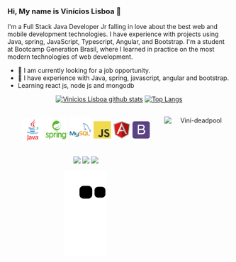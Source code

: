 ### Hi, My name is Vinícios Lisboa 👋


I'm a Full Stack Java Developer Jr falling in love about the best web and mobile development technologies. I have experience with projects using Java, spring, JavaScript, Typescript, Angular, and Bootstrap. I'm a student at Bootcamp Generation Brasil, where I learned in practice on the most modern technologies of web development.  

- 🔭 I am currently looking for a job opportunity.
- 🌱 I have experience with Java, spring, javascript, angular and bootstrap.
- Learning react js, node js and mongodb
  
<div align="center" >

[![Vinicios Lisboa github stats](https://github-readme-stats.vercel.app/api?username=Vinicioslisboa&show_icons=true&theme=radical&bg_color=30,0d0d0d,191919&title_color=fff&text_color=fff&icon_color=79ff97)](https://github.com/anuraghazra/github-readme-stats)
[![Top Langs](https://github-readme-stats.vercel.app/api/top-langs/?username=Vinicioslisboa&layout=compact&theme=radical&bg_color=30,0d0d0d,191919&title_color=fff&text_color=fff&icon_color=79ff97)](https://github.com/anuraghazra/github-readme-stats)
  
  <div style="display: inline_block"><br>
 
  <img align="center" alt="Vini-Java" height="50" width="50" src="https://raw.githubusercontent.com/devicons/devicon/master/icons/java/java-original-wordmark.svg">
  <img align="center" alt="Vini-Spring" height="60" width="50" src="https://github.com/devicons/devicon/blob/master/icons/spring/spring-original-wordmark.svg">
  <img align="center" alt="Vini-MySQL" height="60" width="50" src="https://github.com/devicons/devicon/blob/master/icons/mysql/mysql-original-wordmark.svg">
  <img align="center" alt="Vini-Javascript" height="40" width="40" src="https://github.com/devicons/devicon/blob/master/icons/javascript/javascript-original.svg">
  <img align="center" alt="Vini-Angular" height="40" width="40" src="https://github.com/devicons/devicon/blob/master/icons/angularjs/angularjs-original.svg">
  <img align="center" alt="Vini-Angular" height="40" width="40" src="https://github.com/devicons/devicon/blob/master/icons/bootstrap/bootstrap-plain.svg">
     <img align="right" height="150" width="150" alt="Vini-deadpool" src="https://media1.giphy.com/media/57ZvMMkuBIVMlU88Yh/giphy.gif"> 
  </div>
  
  ##
  
  <div>
  <a href="https://instagram.com/vinicioslisboa_" target="_blank"><img src="https://img.shields.io/badge/-Instagram-%23E4405F?style=for-the-badge&logo=instagram&logoColor=white"     target="_blank"></a>
  <a href = "mailto:developerlisboa@gmail.com"><img src="https://img.shields.io/badge/Gmail-D14836?style=for-the-badge&logo=gmail&logoColor=white" target="_blank"></a>
  <a href="https://www.linkedin.com/in/vinicios-lisboa-057b7616a" target="_blank"><img src="https://img.shields.io/badge/LinkedIn-0077B5?style=for-the-badge&logo=linkedin&logoColor=white" target="_blank"></a>
    
 ![Snake animation](https://github.com/Vinicioslisboa/Vinicioslisboa/blob/output/github-contribution-grid-snake.svg)
    
   </div>
      
  


   
